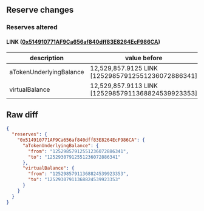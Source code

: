 ## Reserve changes

### Reserves altered

#### LINK ([0x514910771AF9Ca656af840dff83E8264EcF986CA](https://etherscan.io/address/0x514910771AF9Ca656af840dff83E8264EcF986CA))

| description | value before | value after |
| --- | --- | --- |
| aTokenUnderlyingBalance | 12,529,857.9125 LINK [12529857912551236072886341] | 12,529,307.9125 LINK [12529307912551236072886341] |
| virtualBalance | 12,529,857.9113 LINK [12529857911368824539923353] | 12,529,307.9113 LINK [12529307911368824539923353] |


## Raw diff

```json
{
  "reserves": {
    "0x514910771AF9Ca656af840dff83E8264EcF986CA": {
      "aTokenUnderlyingBalance": {
        "from": "12529857912551236072886341",
        "to": "12529307912551236072886341"
      },
      "virtualBalance": {
        "from": "12529857911368824539923353",
        "to": "12529307911368824539923353"
      }
    }
  }
}
```